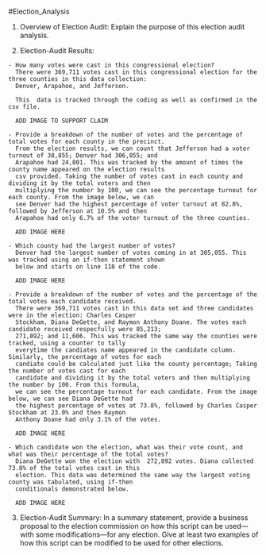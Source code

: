 #Election_Analysis

  1. Overview of Election Audit: Explain the purpose of this election audit analysis.

  2. Election-Audit Results: 

    - How many votes were cast in this congressional election?
      There were 369,711 votes cast in this congressional election for the three counties in this data collection: 
      Denver, Arapahoe, and Jefferson. 
      
      This  data is tracked through the coding as well as confirmed in the csv file.
      
      ADD IMAGE TO SUPPORT CLAIM

    - Provide a breakdown of the number of votes and the percentage of total votes for each county in the precinct.
      From the election results, we can count that Jefferson had a voter turnout of 38,855; Denver had 306,055; and
      Arapahoe had 24,801. This was tracked by the amount of times the county name appeared on the election results
      csv provided. Taking the number of votes cast in each county and dividing it by the total voters and then
      multiplying the number by 100, we can see the percentage turnout for each county. From the image below, we can
      see Denver had the highest percentage of voter turnout at 82.8%, followed by Jefferson at 10.5% and then 
      Arapahoe had only 6.7% of the voter turnout of the three counties.
      
      ADD IMAGE HERE
      
    - Which county had the largest number of votes?
      Denver had the largest number of votes coming in at 305,055. This was tracked using an if-then statement shown
      below and starts on line 118 of the code.
      
      ADD IMAGE HERE
      
    - Provide a breakdown of the number of votes and the percentage of the total votes each candidate received.
      There were 369,711 votes cast in this data set and three candidates were in the election: Charles Casper
      Stockham, Diana DeGette, and Raymon Anthony Doane. The votes each candidate received respecfully were 85,213;
      271,892; and 11,606. This was tracked the same way the counties were tracked, using a counter to tally
      everytime the candiates name appeared in the candidate column. Similarly, the percentage of votes for each
      candiate could be calculated just like the county percentage; Taking the number of votes cast for each
      candidate and dividing it by the total voters and then multiplying the number by 100. From this formula, 
      we can see the percentage turnout for each candidate. From the image below, we can see Diana DeGette had 
      the highest percentage of votes at 73.8%, followed by Charles Casper Stockham at 23.0% and then Raymon 
      Anthony Doane had only 3.1% of the votes.
      
      ADD IMAGE HERE

    - Which candidate won the election, what was their vote count, and what was their percentage of the total votes?
      Diana DeGette won the election with  272,892 votes. Diana collected 73.8% of the total votes cast in this
      election. This data was determined the same way the largest voting county was tabulated, using if-then
      conditionals demonstrated below.
      
      ADD IMAGE HERE

  3. Election-Audit Summary: In a summary statement, provide a business proposal to the election commission on how this script can be used—with some     modifications—for any election. Give at least two examples of how this script can be modified to be used for other elections.
